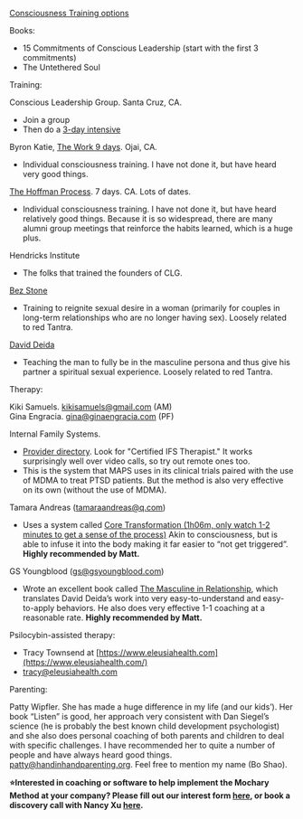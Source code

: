 [Consciousness Training options](https://docs.google.com/document/d/1lcUnr_vQIW3TI7rUl5RwthyUPU032dFXAw3ccbOE48I/edit)

Books:

- 15 Commitments of Conscious Leadership (start with the first 3 commitments)
- The Untethered Soul

Training:

Conscious Leadership Group. Santa Cruz, CA.

- Join a group
- Then do a [3-day intensive](https://conscious.is/events)

Byron Katie, [The Work 9 days](http://thework.com/en/ultimate-inner-adventure). Ojai, CA.

- Individual consciousness training. I have not done it, but have heard very good things.

[The Hoffman Process](https://www.hoffmaninstitute.org/). 7 days. CA. Lots of dates.

- Individual consciousness training. I have not done it, but have heard relatively good things. Because it is so widespread, there are many alumni group meetings that reinforce the habits learned, which is a huge plus.

Hendricks Institute

- The folks that trained the founders of CLG.

[Bez Stone](http://www.bezstone.com/)

- Training to reignite sexual desire in a woman (primarily for couples in long-term relationships who are no longer having sex). Loosely related to red Tantra.

[David Deida](https://deida.info/events/?tribe_paged=1&tribe_event_display=list)

- Teaching the man to fully be in the masculine persona and thus give his partner a spiritual sexual experience. Loosely related to red Tantra.

Therapy:

Kiki Samuels. [kikisamuels@gmail.com](mailto:kikisamuels@gmail.com) (AM)  
Gina Engracia. [gina@ginaengracia.com](mailto:gina@ginaengracia.com) (PF)

Internal Family Systems.

- [Provider directory](https://selfleadership.org/practitioners.html). Look for "Certified IFS Therapist." It works surprisingly well over video calls, so try out remote ones too.
- This is the system that MAPS uses in its clinical trials paired with the use of MDMA to treat PTSD patients. But the method is also very effective on its own (without the use of MDMA).

Tamara Andreas (tamaraandreas@q.com)

- Uses a system called [Core Transformation (1h06m, only watch 1-2 minutes to get a sense of the process)](https://www.youtube.com/watch?v=Xg-On46YcHc) Akin to consciousness, but is able to infuse it into the body making it far easier to “not get triggered”. **Highly recommended by Matt.**

GS Youngblood ([gs@gsyoungblood.com](mailto:gs@gsyoungblood.com))

- Wrote an excellent book called [The Masculine in Relationship](https://www.amazon.com/Masculine-Relationship-Blueprint-Inspiring-Devotion/dp/1699443386), which translates David Deida’s work into very easy-to-understand and easy-to-apply behaviors. He also does very effective 1-1 coaching at a reasonable rate. **Highly recommended by Matt.**

Psilocybin-assisted therapy:

- Tracy Townsend at [https://www.eleusiahealth.com](https://www.eleusiahealth.com/)
- tracy@eleusiahealth.com

Parenting:

Patty Wipfler. She has made a huge difference in my life (and our kids’). Her book “Listen” is good, her approach very consistent with Dan Siegel’s science (he is probably the best known child development psychologist) and she also does personal coaching of both parents and children to deal with specific challenges. I have recommended her to quite a number of people and have always heard good things. patty@handinhandparenting.org. Feel free to mention my name (Bo Shao).

**⭐Interested in coaching or software to help implement the Mochary Method at your company? Please fill out our interest form [here](https://mocharymethod.typeform.com/interest), or book a discovery call with Nancy Xu [here](https://calendly.com/nancy-mm/30).**
